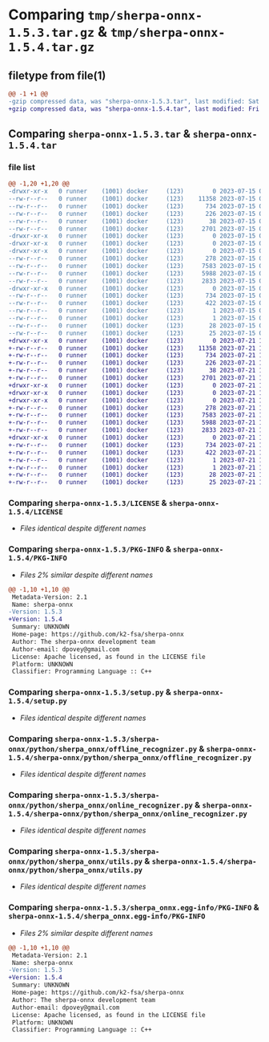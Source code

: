 # Comparing `tmp/sherpa-onnx-1.5.3.tar.gz` & `tmp/sherpa-onnx-1.5.4.tar.gz`

## filetype from file(1)

```diff
@@ -1 +1 @@
-gzip compressed data, was "sherpa-onnx-1.5.3.tar", last modified: Sat Jul 15 04:42:37 2023, max compression
+gzip compressed data, was "sherpa-onnx-1.5.4.tar", last modified: Fri Jul 21 10:38:56 2023, max compression
```

## Comparing `sherpa-onnx-1.5.3.tar` & `sherpa-onnx-1.5.4.tar`

### file list

```diff
@@ -1,20 +1,20 @@
-drwxr-xr-x   0 runner    (1001) docker     (123)        0 2023-07-15 04:42:37.663394 sherpa-onnx-1.5.3/
--rw-r--r--   0 runner    (1001) docker     (123)    11358 2023-07-15 04:31:33.000000 sherpa-onnx-1.5.3/LICENSE
--rw-r--r--   0 runner    (1001) docker     (123)      734 2023-07-15 04:42:37.663394 sherpa-onnx-1.5.3/PKG-INFO
--rw-r--r--   0 runner    (1001) docker     (123)      226 2023-07-15 04:31:33.000000 sherpa-onnx-1.5.3/README.md
--rw-r--r--   0 runner    (1001) docker     (123)       38 2023-07-15 04:42:37.663394 sherpa-onnx-1.5.3/setup.cfg
--rw-r--r--   0 runner    (1001) docker     (123)     2701 2023-07-15 04:31:33.000000 sherpa-onnx-1.5.3/setup.py
-drwxr-xr-x   0 runner    (1001) docker     (123)        0 2023-07-15 04:42:37.659394 sherpa-onnx-1.5.3/sherpa-onnx/
-drwxr-xr-x   0 runner    (1001) docker     (123)        0 2023-07-15 04:42:37.659394 sherpa-onnx-1.5.3/sherpa-onnx/python/
-drwxr-xr-x   0 runner    (1001) docker     (123)        0 2023-07-15 04:42:37.663394 sherpa-onnx-1.5.3/sherpa-onnx/python/sherpa_onnx/
--rw-r--r--   0 runner    (1001) docker     (123)      278 2023-07-15 04:42:37.000000 sherpa-onnx-1.5.3/sherpa-onnx/python/sherpa_onnx/__init__.py
--rw-r--r--   0 runner    (1001) docker     (123)     7583 2023-07-15 04:31:33.000000 sherpa-onnx-1.5.3/sherpa-onnx/python/sherpa_onnx/offline_recognizer.py
--rw-r--r--   0 runner    (1001) docker     (123)     5988 2023-07-15 04:31:33.000000 sherpa-onnx-1.5.3/sherpa-onnx/python/sherpa_onnx/online_recognizer.py
--rw-r--r--   0 runner    (1001) docker     (123)     2833 2023-07-15 04:31:33.000000 sherpa-onnx-1.5.3/sherpa-onnx/python/sherpa_onnx/utils.py
-drwxr-xr-x   0 runner    (1001) docker     (123)        0 2023-07-15 04:42:37.663394 sherpa-onnx-1.5.3/sherpa_onnx.egg-info/
--rw-r--r--   0 runner    (1001) docker     (123)      734 2023-07-15 04:42:37.000000 sherpa-onnx-1.5.3/sherpa_onnx.egg-info/PKG-INFO
--rw-r--r--   0 runner    (1001) docker     (123)      422 2023-07-15 04:42:37.000000 sherpa-onnx-1.5.3/sherpa_onnx.egg-info/SOURCES.txt
--rw-r--r--   0 runner    (1001) docker     (123)        1 2023-07-15 04:42:37.000000 sherpa-onnx-1.5.3/sherpa_onnx.egg-info/dependency_links.txt
--rw-r--r--   0 runner    (1001) docker     (123)        1 2023-07-15 04:42:37.000000 sherpa-onnx-1.5.3/sherpa_onnx.egg-info/not-zip-safe
--rw-r--r--   0 runner    (1001) docker     (123)       28 2023-07-15 04:42:37.000000 sherpa-onnx-1.5.3/sherpa_onnx.egg-info/requires.txt
--rw-r--r--   0 runner    (1001) docker     (123)       25 2023-07-15 04:42:37.000000 sherpa-onnx-1.5.3/sherpa_onnx.egg-info/top_level.txt
+drwxr-xr-x   0 runner    (1001) docker     (123)        0 2023-07-21 10:38:56.003717 sherpa-onnx-1.5.4/
+-rw-r--r--   0 runner    (1001) docker     (123)    11358 2023-07-21 10:28:13.000000 sherpa-onnx-1.5.4/LICENSE
+-rw-r--r--   0 runner    (1001) docker     (123)      734 2023-07-21 10:38:56.003717 sherpa-onnx-1.5.4/PKG-INFO
+-rw-r--r--   0 runner    (1001) docker     (123)      226 2023-07-21 10:28:13.000000 sherpa-onnx-1.5.4/README.md
+-rw-r--r--   0 runner    (1001) docker     (123)       38 2023-07-21 10:38:56.003717 sherpa-onnx-1.5.4/setup.cfg
+-rw-r--r--   0 runner    (1001) docker     (123)     2701 2023-07-21 10:28:13.000000 sherpa-onnx-1.5.4/setup.py
+drwxr-xr-x   0 runner    (1001) docker     (123)        0 2023-07-21 10:38:56.003717 sherpa-onnx-1.5.4/sherpa-onnx/
+drwxr-xr-x   0 runner    (1001) docker     (123)        0 2023-07-21 10:38:56.003717 sherpa-onnx-1.5.4/sherpa-onnx/python/
+drwxr-xr-x   0 runner    (1001) docker     (123)        0 2023-07-21 10:38:56.003717 sherpa-onnx-1.5.4/sherpa-onnx/python/sherpa_onnx/
+-rw-r--r--   0 runner    (1001) docker     (123)      278 2023-07-21 10:38:55.000000 sherpa-onnx-1.5.4/sherpa-onnx/python/sherpa_onnx/__init__.py
+-rw-r--r--   0 runner    (1001) docker     (123)     7583 2023-07-21 10:28:13.000000 sherpa-onnx-1.5.4/sherpa-onnx/python/sherpa_onnx/offline_recognizer.py
+-rw-r--r--   0 runner    (1001) docker     (123)     5988 2023-07-21 10:28:13.000000 sherpa-onnx-1.5.4/sherpa-onnx/python/sherpa_onnx/online_recognizer.py
+-rw-r--r--   0 runner    (1001) docker     (123)     2833 2023-07-21 10:28:13.000000 sherpa-onnx-1.5.4/sherpa-onnx/python/sherpa_onnx/utils.py
+drwxr-xr-x   0 runner    (1001) docker     (123)        0 2023-07-21 10:38:56.003717 sherpa-onnx-1.5.4/sherpa_onnx.egg-info/
+-rw-r--r--   0 runner    (1001) docker     (123)      734 2023-07-21 10:38:55.000000 sherpa-onnx-1.5.4/sherpa_onnx.egg-info/PKG-INFO
+-rw-r--r--   0 runner    (1001) docker     (123)      422 2023-07-21 10:38:55.000000 sherpa-onnx-1.5.4/sherpa_onnx.egg-info/SOURCES.txt
+-rw-r--r--   0 runner    (1001) docker     (123)        1 2023-07-21 10:38:55.000000 sherpa-onnx-1.5.4/sherpa_onnx.egg-info/dependency_links.txt
+-rw-r--r--   0 runner    (1001) docker     (123)        1 2023-07-21 10:38:55.000000 sherpa-onnx-1.5.4/sherpa_onnx.egg-info/not-zip-safe
+-rw-r--r--   0 runner    (1001) docker     (123)       28 2023-07-21 10:38:55.000000 sherpa-onnx-1.5.4/sherpa_onnx.egg-info/requires.txt
+-rw-r--r--   0 runner    (1001) docker     (123)       25 2023-07-21 10:38:55.000000 sherpa-onnx-1.5.4/sherpa_onnx.egg-info/top_level.txt
```

### Comparing `sherpa-onnx-1.5.3/LICENSE` & `sherpa-onnx-1.5.4/LICENSE`

 * *Files identical despite different names*

### Comparing `sherpa-onnx-1.5.3/PKG-INFO` & `sherpa-onnx-1.5.4/PKG-INFO`

 * *Files 2% similar despite different names*

```diff
@@ -1,10 +1,10 @@
 Metadata-Version: 2.1
 Name: sherpa-onnx
-Version: 1.5.3
+Version: 1.5.4
 Summary: UNKNOWN
 Home-page: https://github.com/k2-fsa/sherpa-onnx
 Author: The sherpa-onnx development team
 Author-email: dpovey@gmail.com
 License: Apache licensed, as found in the LICENSE file
 Platform: UNKNOWN
 Classifier: Programming Language :: C++
```

### Comparing `sherpa-onnx-1.5.3/setup.py` & `sherpa-onnx-1.5.4/setup.py`

 * *Files identical despite different names*

### Comparing `sherpa-onnx-1.5.3/sherpa-onnx/python/sherpa_onnx/offline_recognizer.py` & `sherpa-onnx-1.5.4/sherpa-onnx/python/sherpa_onnx/offline_recognizer.py`

 * *Files identical despite different names*

### Comparing `sherpa-onnx-1.5.3/sherpa-onnx/python/sherpa_onnx/online_recognizer.py` & `sherpa-onnx-1.5.4/sherpa-onnx/python/sherpa_onnx/online_recognizer.py`

 * *Files identical despite different names*

### Comparing `sherpa-onnx-1.5.3/sherpa-onnx/python/sherpa_onnx/utils.py` & `sherpa-onnx-1.5.4/sherpa-onnx/python/sherpa_onnx/utils.py`

 * *Files identical despite different names*

### Comparing `sherpa-onnx-1.5.3/sherpa_onnx.egg-info/PKG-INFO` & `sherpa-onnx-1.5.4/sherpa_onnx.egg-info/PKG-INFO`

 * *Files 2% similar despite different names*

```diff
@@ -1,10 +1,10 @@
 Metadata-Version: 2.1
 Name: sherpa-onnx
-Version: 1.5.3
+Version: 1.5.4
 Summary: UNKNOWN
 Home-page: https://github.com/k2-fsa/sherpa-onnx
 Author: The sherpa-onnx development team
 Author-email: dpovey@gmail.com
 License: Apache licensed, as found in the LICENSE file
 Platform: UNKNOWN
 Classifier: Programming Language :: C++
```

